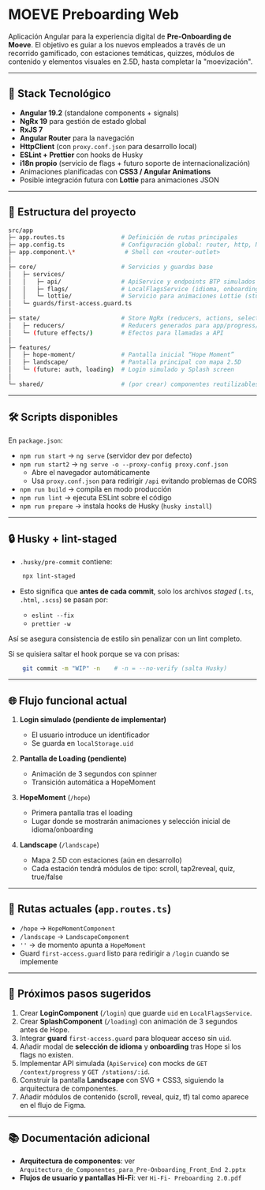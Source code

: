 # MOEVE Preboarding Web

Aplicación Angular para la experiencia digital de **Pre-Onboarding de Moeve**.
El objetivo es guiar a los nuevos empleados a través de un recorrido gamificado, con estaciones temáticas, quizzes, módulos de contenido y elementos visuales en 2.5D, hasta completar la "moevización".

---

## 🚀 Stack Tecnológico

- **Angular 19.2** (standalone components + signals)
- **NgRx 19** para gestión de estado global
- **RxJS 7**
- **Angular Router** para la navegación
- **HttpClient** (con `proxy.conf.json` para desarrollo local)
- **ESLint + Prettier** con hooks de Husky
- **i18n propio** (servicio de flags + futuro soporte de internacionalización)
- Animaciones planificadas con **CSS3 / Angular Animations**
- Posible integración futura con **Lottie** para animaciones JSON

---

## 📂 Estructura del proyecto
```bash
src/app
├─ app.routes.ts                # Definición de rutas principales
├─ app.config.ts                # Configuración global: router, http, NgRx store
├─ app.component.\*              # Shell con <router-outlet>
│
├─ core/                        # Servicios y guardas base
│   ├─ services/
│   │   ├─ api/                 # ApiService y endpoints BTP simulados
│   │   ├─ flags/               # LocalFlagsService (idioma, onboarding, userId)
│   │   └─ lottie/              # Servicio para animaciones Lottie (stub)
│   └─ guards/first-access.guard.ts
│
├─ state/                       # Store NgRx (reducers, actions, selectors)
│   ├─ reducers/                # Reducers generados para app/progress/stations/modules
│   └─ (future effects/)        # Efectos para llamadas a API
│
├─ features/
│   ├─ hope-moment/             # Pantalla inicial “Hope Moment”
│   ├─ landscape/               # Pantalla principal con mapa 2.5D
│   └─ (future: auth, loading)  # Login simulado y Splash screen
│
└─ shared/                      # (por crear) componentes reutilizables
```

---

## 🛠️ Scripts disponibles

En `package.json`:

- `npm run start` → `ng serve` (servidor dev por defecto)
- `npm run start2` → `ng serve -o --proxy-config proxy.conf.json`
  - Abre el navegador automáticamente
  - Usa `proxy.conf.json` para redirigir `/api` evitando problemas de CORS
- `npm run build` → compila en modo producción
- `npm run lint` → ejecuta ESLint sobre el código
- `npm run prepare` → instala hooks de Husky (`husky install`)

---

## 🔒 Husky + lint-staged

- `.husky/pre-commit` contiene:
```bash
    npx lint-staged
```

* Esto significa que **antes de cada commit**, solo los archivos *staged* (`.ts`, `.html`, `.scss`) se pasan por:

  * `eslint --fix`
  * `prettier -w`

Así se asegura consistencia de estilo sin penalizar con un lint completo.

Si se quisiera saltar el hook porque se va con prisas:
```bash
    git commit -m "WIP" -n    # -n = --no-verify (salta Husky)
```

---

## 🌐 Flujo funcional actual

1. **Login simulado (pendiente de implementar)**

   * El usuario introduce un identificador
   * Se guarda en `localStorage.uid`

2. **Pantalla de Loading (pendiente)**

   * Animación de 3 segundos con spinner
   * Transición automática a HopeMoment

3. **HopeMoment** (`/hope`)

   * Primera pantalla tras el loading
   * Lugar donde se mostrarán animaciones y selección inicial de idioma/onboarding

4. **Landscape** (`/landscape`)

   * Mapa 2.5D con estaciones (aún en desarrollo)
   * Cada estación tendrá módulos de tipo: scroll, tap2reveal, quiz, true/false

---

## 📌 Rutas actuales (`app.routes.ts`)

* `/hope` → `HopeMomentComponent`
* `/landscape` → `LandscapeComponent`
* `''` → de momento apunta a `HopeMoment`
* Guard `first-access.guard` listo para redirigir a `/login` cuando se implemente

---

## 🔮 Próximos pasos sugeridos

1. Crear **LoginComponent** (`/login`) que guarde `uid` en `LocalFlagsService`.
2. Crear **SplashComponent** (`/loading`) con animación de 3 segundos antes de Hope.
3. Integrar **guard** `first-access.guard` para bloquear acceso sin `uid`.
4. Añadir modal de **selección de idioma** y **onboarding** tras Hope si los flags no existen.
5. Implementar API simulada (`ApiService`) con mocks de `GET /context/progress` y `GET /stations/:id`.
6. Construir la pantalla **Landscape** con SVG + CSS3, siguiendo la arquitectura de componentes.
7. Añadir módulos de contenido (scroll, reveal, quiz, tf) tal como aparece en el flujo de Figma.

---

## 📚 Documentación adicional

* **Arquitectura de componentes**: ver `Arquitectura_de_Componentes_para_Pre-Onboarding_Front_End 2.pptx`
* **Flujos de usuario y pantallas Hi-Fi**: ver `Hi-Fi- Preboarding 2.0.pdf`